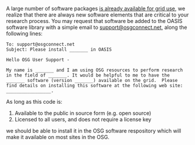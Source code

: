 [title]: - "Requesting a Software"

A large number of software packages [is already available for grid use][catalog],
we realize that there are always new software elements that are
critical to your research process.  You may request that software
be added to the OASIS software library with a simple email to
[support@osgconnect.net][support], along the following lines:

[catalog]: 5000634397
[support]: mailto:support@osgconnect.net?subject=Please%20install%20_______%20in%20OASIS

	
	To: support@osgconnect.net
	Subject: Please install _______ in OASIS
	
	Hello OSG User Support -
	
	My name is _______ and I am using OSG resources to perform research
	in the field of _______. It would be helpful to me to have the
	_______ software (version _______) available on the grid.  Please
	find details on installing this software at the following web site:
	_________________.


As long as this code is:

1. Available to the public in source form (e.g. open source)
2. Licensed to all users, and does not require a license key

we should be able to install it in the OSG software respository which will make it available on most sites in the OSG.

